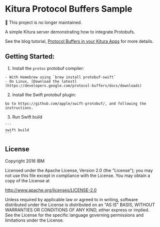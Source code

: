 # Kitura Protocol Buffers Sample

🚫 This project is no longer maintained.

A simple Kitura server demonstrating how to integrate Protobufs. 

See the blog tutorial, [Protocol Buffers in your Kitura Apps](https://developer.ibm.com/swift/2016/09/30/protocol-buffers-with-kitura/) for more details.


## Getting Started:

  1. Install the `protoc` protobuf compiler:
  
    - With Homebrew using `brew install protobuf-swift`
    - On Linux, [Download the latest](https://developers.google.com/protocol-buffers/docs/downloads)
    
  2. Install the Swift protobuf plugin:
  
    Go to https://github.com/apple/swift-protobuf/, and following the instructions.
    
  3. Run Swift build
  
    ```
    swift build
    ```
  
  
    
## License

Copyright 2016 IBM

Licensed under the Apache License, Version 2.0 (the "License"); you may not use this file except in compliance with the License. You may obtain a copy of the License at

http://www.apache.org/licenses/LICENSE-2.0

Unless required by applicable law or agreed to in writing, software distributed under the License is distributed on an "AS IS" BASIS, WITHOUT WARRANTIES OR CONDITIONS OF ANY KIND, either express or implied. See the License for the specific language governing permissions and limitations under the License.
